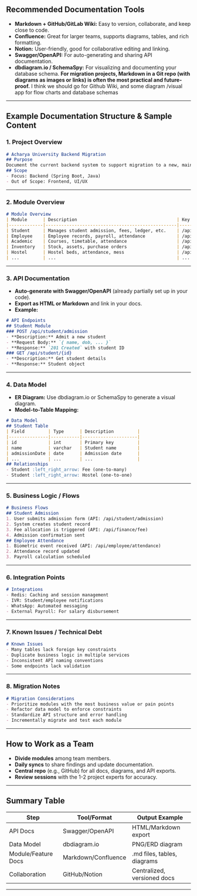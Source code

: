 ## **Recommended Documentation Tools**
- **Markdown + GitHub/GitLab Wiki:**
  Easy to version, collaborate, and keep close to code.
- **Confluence:**
  Great for larger teams, supports diagrams, tables, and rich formatting.
- **Notion:**
  User-friendly, good for collaborative editing and linking.
- **Swagger/OpenAPI:**
  For auto-generating and sharing API documentation.
- **dbdiagram.io / SchemaSpy:**
  For visualizing and documenting your database schema.
**For migration projects, Markdown in a Git repo (with diagrams as images or links) is often the most practical and future-proof.**
I think we should go for Github Wiki, and some diagram /visual app for flow charts and database schemas
---
## **Example Documentation Structure & Sample Content**
### 1. **Project Overview**
```markdown
# Acharya University Backend Migration
## Purpose
Document the current backend system to support migration to a new, maintainable architecture.
## Scope
- Focus: Backend (Spring Boot, Java)
- Out of Scope: Frontend, UI/UX
```
---
### 2. **Module Overview**
```markdown
# Module Overview
| Module      | Description                                      | Key Endpoints (example)         |
|-------------|--------------------------------------------------|---------------------------------|
| Student     | Manages student admission, fees, ledger, etc.    | /api/student/**                 |
| Employee    | Employee records, payroll, attendance            | /api/employee/**                |
| Academic    | Courses, timetable, attendance                   | /api/academic/**                |
| Inventory   | Stock, assets, purchase orders                   | /api/inventory/**               |
| Hostel      | Hostel beds, attendance, mess                    | /api/hostel/**                  |
| ...         | ...                                              | ...                             |
```
---
### 3. **API Documentation**
- **Auto-generate with Swagger/OpenAPI** (already partially set up in your code).
- **Export as HTML or Markdown** and link in your docs.
- **Example:**
```markdown
# API Endpoints
## Student Module
### POST /api/student/admission
- **Description:** Admit a new student
- **Request Body:** `{ name, dob, ... }`
- **Response:** `201 Created` with student ID
### GET /api/student/{id}
- **Description:** Get student details
- **Response:** Student object
```
---
### 4. **Data Model**
- **ER Diagram:** Use dbdiagram.io or SchemaSpy to generate a visual diagram.
- **Model-to-Table Mapping:**
```markdown
# Data Model
## Student Table
| Field         | Type      | Description         |
|---------------|-----------|---------------------|
| id            | int       | Primary key         |
| name          | varchar   | Student name        |
| admissionDate | date      | Admission date      |
| ...           | ...       | ...                 |
## Relationships
- Student :left_right_arrow: Fee (one-to-many)
- Student :left_right_arrow: Hostel (one-to-one)
```
---
### 5. **Business Logic / Flows**
```markdown
# Business Flows
## Student Admission
1. User submits admission form (API: /api/student/admission)
2. System creates student record
3. Fee allocation is triggered (API: /api/finance/fee)
4. Admission confirmation sent
## Employee Attendance
1. Biometric event received (API: /api/employee/attendance)
2. Attendance record updated
3. Payroll calculation scheduled
```
---
### 6. **Integration Points**
```markdown
# Integrations
- Redis: Caching and session management
- IVR: Student/employee notifications
- WhatsApp: Automated messaging
- External Payroll: For salary disbursement
```
---
### 7. **Known Issues / Technical Debt**
```markdown
# Known Issues
- Many tables lack foreign key constraints
- Duplicate business logic in multiple services
- Inconsistent API naming conventions
- Some endpoints lack validation
```
---
### 8. **Migration Notes**
```markdown
# Migration Considerations
- Prioritize modules with the most business value or pain points
- Refactor data model to enforce constraints
- Standardize API structure and error handling
- Incrementally migrate and test each module
```
---
## **How to Work as a Team**
- **Divide modules** among team members.
- **Daily syncs** to share findings and update documentation.
- **Central repo** (e.g., GitHub) for all docs, diagrams, and API exports.
- **Review sessions** with the 1-2 project experts for accuracy.
---
## **Summary Table**
| Step                | Tool/Format         | Output Example                |
|---------------------|--------------------|-------------------------------|
| API Docs            | Swagger/OpenAPI    | HTML/Markdown export          |
| Data Model          | dbdiagram.io       | PNG/ERD diagram               |
| Module/Feature Docs | Markdown/Confluence| .md files, tables, diagrams   |
| Collaboration       | GitHub/Notion      | Centralized, versioned docs   |
---
